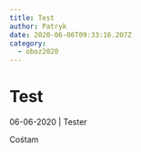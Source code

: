```yaml
---
title: Test
author: Patryk
date: 2020-06-06T09:33:16.207Z
category:
  - oboz2020
---
```

# Test



06-06-2020 | Tester

Cośtam
